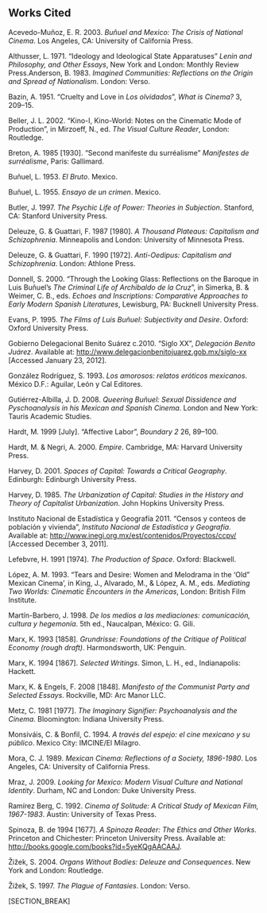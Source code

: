 ﻿## Works Cited

Acevedo-Muñoz, E. R. 2003. *Buñuel and Mexico: The Crisis of National Cinema*. Los Angeles, CA: University of California Press.

Althusser, L. 1971. “Ideology and Ideological State Apparatuses” *Lenin and Philosophy, and Other Essays*, New York and London: Monthly Review Press.Anderson, B. 1983. *Imagined Communities: Reflections on the Origin and Spread of Nationalism*. London: Verso.

Bazin, A. 1951. “Cruelty and Love in *Los olvidados*”, *What is Cinema?* 3, 209–15.

Beller, J. L. 2002. “Kino-I, Kino-World: Notes on the Cinematic Mode of Production”, in Mirzoeff, N., ed. *The Visual Culture Reader*, London: Routledge.

Breton, A. 1985 \[1930\]. “Second manifeste du surréalisme” *Manifestes de surréalisme*, Paris: Gallimard.

Buñuel, L. 1953. *El Bruto*. Mexico.

Buñuel, L. 1955. *Ensayo de un crimen*. Mexico.

Butler, J. 1997. *The Psychic Life of Power: Theories in Subjection*. Stanford, CA: Stanford University Press.

Deleuze, G. & Guattari, F. 1987 \[1980\]. *A Thousand Plateaus: Capitalism and Schizophrenia*. Minneapolis and London: University of Minnesota Press.

Deleuze, G. & Guattari, F. 1990 \[1972\]. *Anti-Oedipus: Capitalism and Schizophrenia*. London: Athlone Press.

Donnell, S. 2000. “Through the Looking Glass: Reflections on the Baroque in Luis Buñuel’s *The Criminal Life of Archibaldo de la Cruz*”, in Simerka, B. & Weimer, C. B., eds. *Echoes and Inscriptions: Comparative Approaches to Early Modern Spanish Literatures*, Lewisburg, PA: Bucknell University Press.

Evans, P. 1995. *The Films of Luis Buñuel: Subjectivity and Desire*. Oxford: Oxford University Press.

Gobierno Delegacional Benito Suárez c.2010. “Siglo XX”, *Delegación Benito Juárez*. Available at: http://www.delegacionbenitojuarez.gob.mx/siglo-xx \[Accessed January 23, 2012\].

González Rodríguez, S. 1993. *Los amorosos: relatos eróticos mexicanos*. México D.F.: Aguilar, León y Cal Editores.

Gutiérrez-Albilla, J. D. 2008. *Queering Buñuel: Sexual Dissidence and Pyschoanalysis in his Mexican and Spanish Cinema*. London and New York: Tauris Academic Studies.

Hardt, M. 1999 \[July\]. “Affective Labor”, *Boundary 2* 26, 89–100.

Hardt, M. & Negri, A. 2000. *Empire*. Cambridge, MA: Harvard University Press.

Harvey, D. 2001. *Spaces of Capital: Towards a Critical Geography*. Edinburgh: Edinburgh University Press.

Harvey, D. 1985. *The Urbanization of Capital: Studies in the History and Theory of Capitalist Urbanization*. John Hopkins University Press.

Instituto Nacional de Estadística y Geografía 2011. “Censos y conteos de población y vivienda”, *Instituto Nacional de Estadística y Geografía*. Available at: http://www.inegi.org.mx/est/contenidos/Proyectos/ccpv/ \[Accessed December 3, 2011\].

Lefebvre, H. 1991 \[1974\]. *The Production of Space*. Oxford: Blackwell.

López, A. M. 1993. “Tears and Desire: Women and Melodrama in the ‘Old” Mexican Cinema’, in King, J., Alvarado, M., & López, A. M., eds. *Mediating Two Worlds: Cinematic Encounters in the Americas*, London: British Film Institute.

Martín-Barbero, J. 1998. *De los medios a las mediaciones: comunicación, cultura y hegemonía*. 5th ed., Naucalpan, México: G. Gili.

Marx, K. 1993 \[1858\]. *Grundrisse: Foundations of the Critique of Political Economy (rough draft)*. Harmondsworth, UK: Penguin.

Marx, K. 1994 \[1867\]. *Selected Writings*. Simon, L. H., ed., Indianapolis: Hackett.

Marx, K. & Engels, F. 2008 \[1848\]. *Manifesto of the Communist Party and Selected Essays*. Rockville, MD: Arc Manor LLC.

Metz, C. 1981 \[1977\]. *The Imaginary Signifier: Psychoanalysis and the Cinema*. Bloomington: Indiana University Press.

Monsiváis, C. & Bonfil, C. 1994. *A través del espejo: el cine mexicano y su público*. Mexico City: IMCINE/El Milagro.

Mora, C. J. 1989. *Mexican Cinema: Reflections of a Society, 1896-1980*. Los Angeles, CA: University of California Press.

Mraz, J. 2009. *Looking for Mexico: Modern Visual Culture and National Identity*. Durham, NC and London: Duke University Press.

Ramírez Berg, C. 1992. *Cinema of Solitude: A Critical Study of Mexican Film, 1967-1983*. Austin: University of Texas Press.

Spinoza, B. de 1994 \[1677\]. *A Spinoza Reader: The Ethics and Other Works*. Princeton and Chichester: Princeton University Press. Available at: http://books.google.com/books?id=5yeKQgAACAAJ.

Žižek, S. 2004. *Organs Without Bodies: Deleuze and Consequences*. New York and London: Routledge.

Žižek, S. 1997. *The Plague of Fantasies*. London: Verso.

[SECTION_BREAK]
